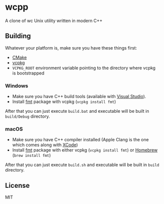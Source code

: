 # wcpp

A clone of wc Unix utility written in modern C++

## Building

Whatever your platform is, make sure you have these things first:

* [CMake](https://cmake.org/)
* [vcpkg](https://vcpkg.io/en/)
* `VCPKG_ROOT` environment variable pointing to the directory where vcpkg is bootstrapped

### Windows

* Make sure you have C++ build tools (available with [Visual Studio](https://visualstudio.microsoft.com/)).
* Install [fmt](https://fmt.dev/latest/index.html) package with vcpkg (`vcpkg install fmt`)

After that you can just execute `build.bat` and executable will be built in `build/Debug` directory.

### macOS

* Make sure you have C++ compiler installed (Apple Clang is the one which comes along with [XCode](https://developer.apple.com/xcode/))
* Install [fmt](https://fmt.dev/latest/index.html) package with either vcpkg (`vcpkg install fmt`) or [Homebrew](https://brew.sh/) (`brew install fmt`)

After that you can just execute `build.sh` and executable will be built in `build` directory.

## License

MIT

